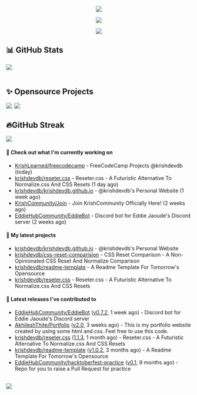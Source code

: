 <div align="center">
<img src="https://readme-typing-svg.herokuapp.com?size=50&center=true&vCenter=true&width=800&height=100&lines=Hello+World+%F0%9F%91%8B;Bonjour+tout+le+monde+%F0%9F%91%8B;Hallo+Welt%F0%9F%91%8B;Hello+World%F0%9F%91%8B">
<p>
<a href="#projects">
<img src="https://img.shields.io/github/stars/krishdevdb?affiliations=OWNER%2CCOLLABORATOR&logo=github&style=for-the-badge&label=Star">
</a>
</p>
<img src="https://cardivo.vercel.app/api?name=Krish%20Dev%20DB&description=A%20Open%20Source%20Developer%0A&image=https%3A%2F%2Favatars.githubusercontent.com%2Fu%2F76587897%3Fv%3D4&site=https%3A%2F%2Fgithub.com%2Fkrishdevdb%2F&instagram=krishdevdb&linkedin=krish-dev-db-02a387206&github=krishdevdb&twitter=krishdevdb&pattern=leaf&backgroundColor=%23ecf0f1&colorPattern=%23eaeaea">
<br>
</div>

<div>
<h2 id="stats">📊 GitHub Stats</h2>
<img src="https://github-readme-stats.vercel.app/api?username=krishdevdb&show_icons=true&count_private=true">
</div>

<div>
<br>
<h2 id="projects"> ✨ Opensource Projects</h2>
<a href="https://github.com/krishdevdb/reseter.css"><img src="https://github-readme-stats.vercel.app/api/pin/?username=krishdevdb&repo=reseter.css&show_icons=true&count_private=true&layout=compact"></a>&#8198;
<a href="https://github.com/krishdevdb/readme-template"><img src="https://github-readme-stats.vercel.app/api/pin/?username=krishdevdb&repo=readme-template&show_icons=true&count_private=true&layout=compact"></a>
</div>

<div>
<h2 id="streak">🔥GitHub Streak</h2>
<img src="https://github-readme-streak-stats.herokuapp.com/?user=krishdevdb">
<br>
</div>

#### 👷 Check out what I'm currently working on

- [KrishLearned/freecodecamp](https://github.com/KrishLearned/freecodecamp) - FreeCodeCamp Projects @krishdevdb (today)
- [krishdevdb/reseter.css](https://github.com/krishdevdb/reseter.css) - Reseter.css - A Futuristic Alternative To Normalize.css And CSS Resets (1 day ago)
- [krishdevdb/krishdevdb.github.io](https://github.com/krishdevdb/krishdevdb.github.io) - @krishdevdb&#39;s Personal Website (1 week ago)
- [KrishCommunity/Join](https://github.com/KrishCommunity/Join) - Join KrishCommunity Officially Here! (2 weeks ago)
- [EddieHubCommunity/EddieBot](https://github.com/EddieHubCommunity/EddieBot) - Discord bot for Eddie Jaoude&#39;s Discord server (2 weeks ago)

#### 🌱 My latest projects

- [krishdevdb/krishdevdb.github.io](https://github.com/krishdevdb/krishdevdb.github.io) - @krishdevdb&#39;s Personal Website
- [krishdevdb/css-reset-comparision](https://github.com/krishdevdb/css-reset-comparision) - CSS Reset Comparison - A Non-Opinionated CSS Reset And Normalize Comparison
- [krishdevdb/readme-template](https://github.com/krishdevdb/readme-template) - A Readme Template For Tomorrow&#39;s Opensource
- [krishdevdb/reseter.css](https://github.com/krishdevdb/reseter.css) - Reseter.css - A Futuristic Alternative To Normalize.css And CSS Resets

#### 🔭 Latest releases I've contributed to

- [EddieHubCommunity/EddieBot](https://github.com/EddieHubCommunity/EddieBot) ([v0.7.2](https://github.com/EddieHubCommunity/EddieBot/releases/tag/v0.7.2), 1 week ago) - Discord bot for Eddie Jaoude&#39;s Discord server
- [AkhileshThite/Portfolio](https://github.com/AkhileshThite/Portfolio) ([v2.0](https://github.com/AkhileshThite/Portfolio/releases/tag/v2.0), 3 weeks ago) - This is my portfolio website created by using some html and css. Feel free to use this code.
- [krishdevdb/reseter.css](https://github.com/krishdevdb/reseter.css) ([1.1.3](https://github.com/krishdevdb/reseter.css/releases/tag/1.1.3), 1 month ago) - Reseter.css - A Futuristic Alternative To Normalize.css And CSS Resets
- [krishdevdb/readme-template](https://github.com/krishdevdb/readme-template) ([v1.0.2](https://github.com/krishdevdb/readme-template/releases/tag/v1.0.2), 3 months ago) - A Readme Template For Tomorrow&#39;s Opensource
- [EddieHubCommunity/hacktoberfest-practice](https://github.com/EddieHubCommunity/hacktoberfest-practice) ([v0.1](https://github.com/EddieHubCommunity/hacktoberfest-practice/releases/tag/v0.1), 9 months ago) - Repo for you to raise a Pull Request for practice

<br>

<img align="center" src="https://activity-graph.herokuapp.com/graph?username=krishdevdb&hide_border=true&area=true&point=transparent">
